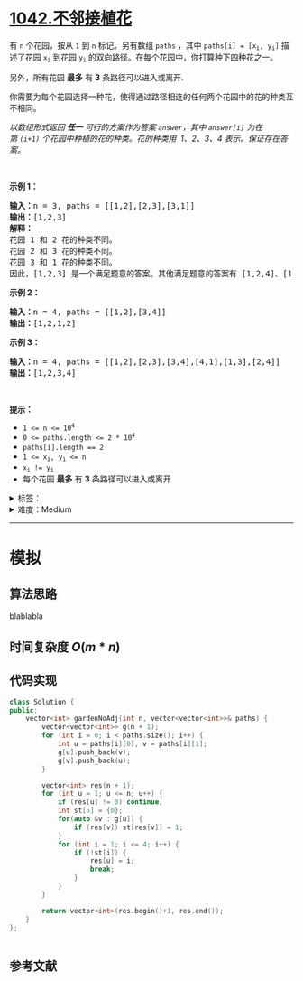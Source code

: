 # [1042.不邻接植花](https://leetcode.cn/problems/flower-planting-with-no-adjacent/)

<p>有 <code>n</code> 个花园，按从&nbsp;<code>1</code>&nbsp;到 <code>n</code> 标记。另有数组 <code>paths</code> ，其中 <code>paths[i] = [x<sub>i</sub>, y<sub>i</sub>]</code>&nbsp;描述了花园&nbsp;<code>x<sub>i</sub></code> 到花园&nbsp;<code>y<sub>i</sub></code> 的双向路径。在每个花园中，你打算种下四种花之一。</p>

<p>另外，所有花园 <strong>最多</strong> 有 <strong>3</strong> 条路径可以进入或离开.</p>

<p>你需要为每个花园选择一种花，使得通过路径相连的任何两个花园中的花的种类互不相同。</p>

<p><em>以数组形式返回 <strong>任一</strong> 可行的方案作为答案&nbsp;<code>answer</code>，其中&nbsp;<code>answer[i]</code>&nbsp;为在第&nbsp;<code>(i+1)</code>&nbsp;个花园中种植的花的种类。花的种类用 &nbsp;1、2、3、4 表示。保证存在答案。</em></p>

<p>&nbsp;</p>

<p><strong>示例 1：</strong></p>

<pre>
<strong>输入：</strong>n = 3, paths = [[1,2],[2,3],[3,1]]
<strong>输出：</strong>[1,2,3]
<strong>解释：</strong>
花园 1 和 2 花的种类不同。
花园 2 和 3 花的种类不同。
花园 3 和 1 花的种类不同。
因此，[1,2,3] 是一个满足题意的答案。其他满足题意的答案有 [1,2,4]、[1,4,2] 和 [3,2,1]
</pre>

<p><strong>示例 2：</strong></p>

<pre>
<strong>输入：</strong>n = 4, paths = [[1,2],[3,4]]
<strong>输出：</strong>[1,2,1,2]
</pre>

<p><strong>示例 3：</strong></p>

<pre>
<strong>输入：</strong>n = 4, paths = [[1,2],[2,3],[3,4],[4,1],[1,3],[2,4]]
<strong>输出：</strong>[1,2,3,4]
</pre>

<p>&nbsp;</p>

<p><strong>提示：</strong></p>

<ul>
	<li><code>1 &lt;= n &lt;= 10<sup>4</sup></code></li>
	<li><code>0 &lt;= paths.length &lt;= 2 * 10<sup>4</sup></code></li>
	<li><code>paths[i].length == 2</code></li>
	<li><code>1 &lt;= x<sub>i</sub>, y<sub>i</sub> &lt;= n</code></li>
	<li><code>x<sub>i</sub> != y<sub>i</sub></code></li>
	<li>每个花园 <strong>最多</strong> 有 <strong>3</strong> 条路径可以进入或离开</li>
</ul>

<details>
<summary>标签：</summary>
['深度优先搜索', '广度优先搜索', '图']
</details>

<details>
<summary>难度：Medium</summary>
喜欢：129
</details>

---

# 模拟

## 算法思路

blablabla

## 时间复杂度 $O(m*n)$

## 代码实现

```cpp []
class Solution {
public:
    vector<int> gardenNoAdj(int n, vector<vector<int>>& paths) {
        vector<vector<int>> g(n + 1);
        for (int i = 0; i < paths.size(); i++) {
            int u = paths[i][0], v = paths[i][1];
            g[u].push_back(v);
            g[v].push_back(u);
        }

        vector<int> res(n + 1);
        for (int u = 1; u <= n; u++) {
            if (res[u] != 0) continue;
            int st[5] = {0};
            for(auto &v : g[u]) {
                if (res[v]) st[res[v]] = 1;
            }
            for (int i = 1; i <= 4; i++) {
                if (!st[i]) {
                    res[u] = i;
                    break;
                }
            }
        }

        return vector<int>(res.begin()+1, res.end());
    }
};
```

```java []

```

## 参考文献
